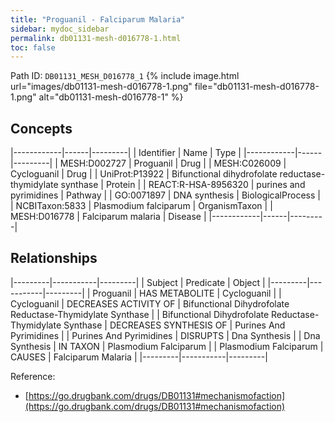 ```yaml
---
title: "Proguanil - Falciparum Malaria"
sidebar: mydoc_sidebar
permalink: db01131-mesh-d016778-1.html
toc: false 
---
```



Path ID: `DB01131_MESH_D016778_1`
{% include image.html url="images/db01131-mesh-d016778-1.png" file="db01131-mesh-d016778-1.png" alt="db01131-mesh-d016778-1" %}

## Concepts

|------------|------|---------|
| Identifier | Name | Type    |
|------------|------|---------|
| MESH:D002727 | Proguanil | Drug |
| MESH:C026009 | Cycloguanil | Drug |
| UniProt:P13922 | Bifunctional dihydrofolate reductase-thymidylate synthase | Protein |
| REACT:R-HSA-8956320 | purines and pyrimidines | Pathway |
| GO:0071897 | DNA synthesis | BiologicalProcess |
| NCBITaxon:5833 | Plasmodium falciparum | OrganismTaxon |
| MESH:D016778 | Falciparum malaria | Disease |
|------------|------|---------|

## Relationships

|---------|-----------|---------|
| Subject | Predicate | Object  |
|---------|-----------|---------|
| Proguanil | HAS METABOLITE | Cycloguanil |
| Cycloguanil | DECREASES ACTIVITY OF | Bifunctional Dihydrofolate Reductase-Thymidylate Synthase |
| Bifunctional Dihydrofolate Reductase-Thymidylate Synthase | DECREASES SYNTHESIS OF | Purines And Pyrimidines |
| Purines And Pyrimidines | DISRUPTS | Dna Synthesis |
| Dna Synthesis | IN TAXON | Plasmodium Falciparum |
| Plasmodium Falciparum | CAUSES | Falciparum Malaria |
|---------|-----------|---------|

Reference: 
  - [https://go.drugbank.com/drugs/DB01131#mechanismofaction](https://go.drugbank.com/drugs/DB01131#mechanismofaction)
